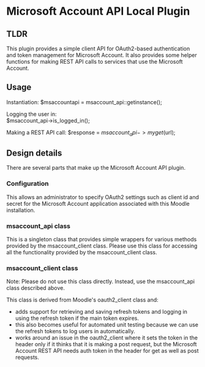 Microsoft Account API Local Plugin
==================================

TLDR
----

This plugin provides a simple client API for OAuth2-based authentication and token management for Microsoft Account. It also provides some helper functions for making REST API calls to services that use the Microsoft Account.


Usage
-----

Instantiation:
    $msaccountapi = msaccount_api::getinstance();

Logging the user in:    
        $msaccount_api->is_logged_in();

Making a REST API call:
        $response = $msaccount_api->myget($url);


Design details
--------------

There are several parts that make up the Microsoft Account API plugin.

### Configuration
This allows an administrator to specify OAuth2 settings such as client id and secret for the Microsoft Account application associated with this Moodle installation.

### msaccount_api class
This is a singleton class that provides simple wrappers for various methods provided by the msaccount_client class. Please use this class for accessing all the functionality provided by the msaccount_client class.

### msaccount_client class
Note: Please do not use this class directly. Instead, use the msaccount_api class described above.

This class is derived from Moodle's oauth2_client class and:
- adds support for retrieving and saving refresh tokens and logging in using the refresh token if the main token expires.
- this also becomes useful for automated unit testing because we can use the refresh tokens to log users in automatically.
- works around an issue in the oauth2_client where it sets the token in the header only if it thinks that it is making a post request, but the Microsoft Account REST API needs auth token in the header for get as well as post requests.
